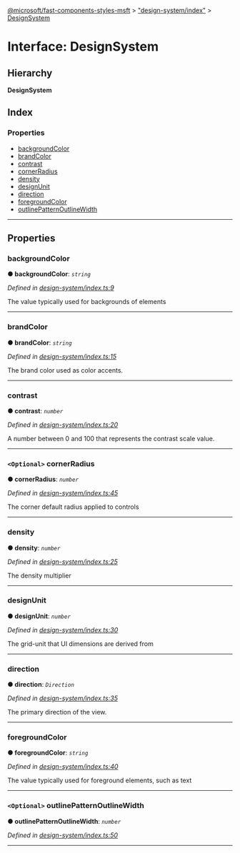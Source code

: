 [@microsoft/fast-components-styles-msft](../README.md) > ["design-system/index"](../modules/_design_system_index_.md) > [DesignSystem](../interfaces/_design_system_index_.designsystem.md)

# Interface: DesignSystem

## Hierarchy

**DesignSystem**

## Index

### Properties

* [backgroundColor](_design_system_index_.designsystem.md#backgroundcolor)
* [brandColor](_design_system_index_.designsystem.md#brandcolor)
* [contrast](_design_system_index_.designsystem.md#contrast)
* [cornerRadius](_design_system_index_.designsystem.md#cornerradius)
* [density](_design_system_index_.designsystem.md#density)
* [designUnit](_design_system_index_.designsystem.md#designunit)
* [direction](_design_system_index_.designsystem.md#direction)
* [foregroundColor](_design_system_index_.designsystem.md#foregroundcolor)
* [outlinePatternOutlineWidth](_design_system_index_.designsystem.md#outlinepatternoutlinewidth)

---

## Properties

<a id="backgroundcolor"></a>

###  backgroundColor

**● backgroundColor**: *`string`*

*Defined in [design-system/index.ts:9](https://github.com/Microsoft/fast-dna/blob/164dd3ca/packages/fast-components-styles-msft/src/design-system/index.ts#L9)*

The value typically used for backgrounds of elements

___
<a id="brandcolor"></a>

###  brandColor

**● brandColor**: *`string`*

*Defined in [design-system/index.ts:15](https://github.com/Microsoft/fast-dna/blob/164dd3ca/packages/fast-components-styles-msft/src/design-system/index.ts#L15)*

The brand color used as color accents.

___
<a id="contrast"></a>

###  contrast

**● contrast**: *`number`*

*Defined in [design-system/index.ts:20](https://github.com/Microsoft/fast-dna/blob/164dd3ca/packages/fast-components-styles-msft/src/design-system/index.ts#L20)*

A number between 0 and 100 that represents the contrast scale value.

___
<a id="cornerradius"></a>

### `<Optional>` cornerRadius

**● cornerRadius**: *`number`*

*Defined in [design-system/index.ts:45](https://github.com/Microsoft/fast-dna/blob/164dd3ca/packages/fast-components-styles-msft/src/design-system/index.ts#L45)*

The corner default radius applied to controls

___
<a id="density"></a>

###  density

**● density**: *`number`*

*Defined in [design-system/index.ts:25](https://github.com/Microsoft/fast-dna/blob/164dd3ca/packages/fast-components-styles-msft/src/design-system/index.ts#L25)*

The density multiplier

___
<a id="designunit"></a>

###  designUnit

**● designUnit**: *`number`*

*Defined in [design-system/index.ts:30](https://github.com/Microsoft/fast-dna/blob/164dd3ca/packages/fast-components-styles-msft/src/design-system/index.ts#L30)*

The grid-unit that UI dimensions are derived from

___
<a id="direction"></a>

###  direction

**● direction**: *`Direction`*

*Defined in [design-system/index.ts:35](https://github.com/Microsoft/fast-dna/blob/164dd3ca/packages/fast-components-styles-msft/src/design-system/index.ts#L35)*

The primary direction of the view.

___
<a id="foregroundcolor"></a>

###  foregroundColor

**● foregroundColor**: *`string`*

*Defined in [design-system/index.ts:40](https://github.com/Microsoft/fast-dna/blob/164dd3ca/packages/fast-components-styles-msft/src/design-system/index.ts#L40)*

The value typically used for foreground elements, such as text

___
<a id="outlinepatternoutlinewidth"></a>

### `<Optional>` outlinePatternOutlineWidth

**● outlinePatternOutlineWidth**: *`number`*

*Defined in [design-system/index.ts:50](https://github.com/Microsoft/fast-dna/blob/164dd3ca/packages/fast-components-styles-msft/src/design-system/index.ts#L50)*

___

